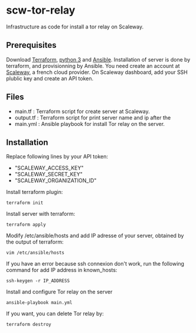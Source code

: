 # scw-tor-relay
Infrastructure as code for install a tor relay on Scaleway.

## Prerequisites
Download [Terraform](https://www.terraform.io), [python 3](https://www.python.org) and [Ansible](https://www.ansible.com). Installation of server is done by terraform, and provisionning by Ansible.
You need create an account at [Scaleway](https://www.scaleway.com/), a french cloud provider. On Scaleway dashboard, add your SSH plublic key and create an API token.

## Files
* main.tf : Terraform script for create server at Scaleway.
* output.tf : Terraform script for print server name and ip after the 
* main.yml : Ansible playbook for install Tor relay on the server.

## Installation

Replace following lines by your API token:
* "SCALEWAY_ACCESS_KEY"
* "SCALEWAY_SECRET_KEY"
* "SCALEWAY_ORGANIZATION_ID"

Install terraform plugin:
```shell
terraform init
```

Install server with terraform:
```shell
terraform apply
```

Modify /etc/ansible/hosts and add IP adresse of your server, obtained by the output of terraform:
```shell
vim /etc/ansible/hosts
```

If you have an error because ssh connexion don't work, run the following command for add IP address in known_hosts:
```
ssh-keygen -r IP_ADDRESS
```

Install and configure Tor relay on the server
```shell
ansible-playbook main.yml
```

If you want, you can delete Tor relay by:
```shell
terraform destroy
```
